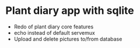 # Plant diary app with sqlite

- Redo of plant diary core features
- echo instead of default servemux
- Upload and delete pictures to/from database